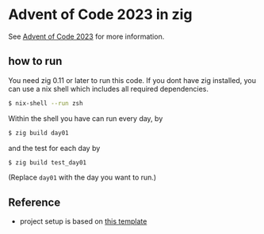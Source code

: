 # Advent of Code 2023 in zig

See [Advent of Code 2023](https://adventofcode.com/2023) for more information.

## how to run

You need zig 0.11 or later to run this code.
If you dont have zig installed, you can use a nix shell which includes all required dependencies.

```bash
$ nix-shell --run zsh
```

Within the shell you have can run every day, by

```bash
$ zig build day01
```

and the test for each day by

```bash
$ zig build test_day01
```

(Replace `day01` with the day you want to run.)

## Reference

* project setup is based on [this template](https://github.com/SpexGuy/Zig-AoC-Template/tree/main)